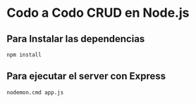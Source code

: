 # Codo a Codo CRUD en Node.js

## Para Instalar las dependencias

```
npm install
```

## Para ejecutar el server con Express

```
nodemon.cmd app.js
```
